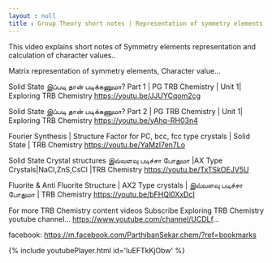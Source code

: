 ```yaml
---
layout : null
title : Group Theory short notes | Representation of symmetry elements in 3 x 3 & Character value
---
```


This video explains short notes of Symmetry elements representation and calculation of character values..

Matrix representation of symmetry elements, 
Character value...


Solid State இப்படி தான் படிக்கணுமா? Part 1 | PG TRB Chemistry | Unit 1| Exploring TRB Chemistry
https://youtu.be/JJUYCqom2cg

Solid State இப்படி தான் படிக்கணுமா? Part 2 | PG TRB Chemistry | Unit 1| Exploring TRB Chemistry
https://youtu.be/yAhq-RH03n4

Fourier Synthesis | Structure Factor for PC, bcc, fcc type crystals | Solid State | TRB Chemistry
https://youtu.be/YaMzl7en7Lo

Solid State Crystal structures இவ்வளவு படிச்சா போதுமா |AX Type Crystals|NaCl,ZnS,CsCl |TRB Chemistry
https://youtu.be/TxTSkOEJV5U

Fluorite & Anti Fluorite Structure | AX2 Type crystals | இவ்வளவு படிச்சா போதுமா | TRB Chemistry
https://youtu.be/bFHQl0XxDcI


For more TRB Chemistry content videos Subscribe Exploring TRB Chemistry youtube channel... https://www.youtube.com/channel/UCDLf...

facebook: https://m.facebook.com/ParthibanSekar.chem/?ref=bookmarks



{% include youtubePlayer.html id='luEFTkKjObw' %}
